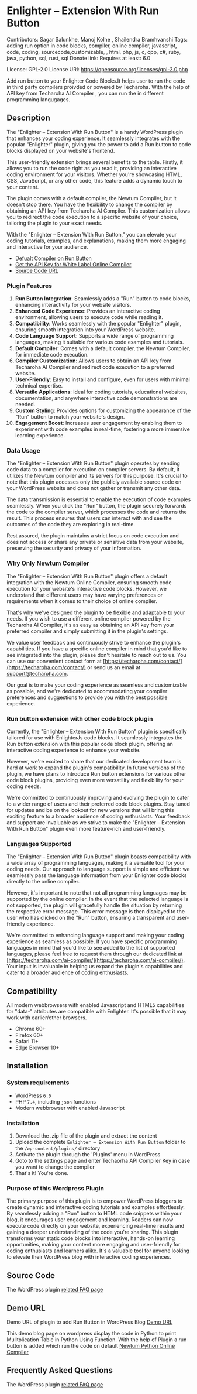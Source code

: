 # Enlighter – Extension With Run Button #
Contributors: Sagar Salunkhe, Manoj Kolhe , Shailendra Bramhvanshi
Tags: adding run option in code blocks, compiler, online compiler,  javascript, code, coding, sourcecode,customizable, , html, php, js, c, cpp, c#, ruby, java, python, sql, rust, sql
Donate link: 
Requires at least: 6.0

License: GPL-2.0
License URI: https://opensource.org/licenses/gpl-2.0.php

Add run button to your Enlighter Code Blocks.It helps user to run the code in third party compilers proivded or powered by Techaroha. With the help of API key from Techaroha AI Compiler , you can run the in different programming langugages.

## Description ##

The "Enlighter – Extension With Run Button" is a handy WordPress plugin that enhances your coding experience. It seamlessly integrates with the popular "Enlighter" plugin, giving you the power to add a Run button to code blocks displayed on your website's frontend. 

This user-friendly extension brings several benefits to the table. Firstly, it allows you to run the code right as you read it, providing an interactive coding environment for your visitors. Whether you're showcasing HTML, CSS, JavaScript, or any other code, this feature adds a dynamic touch to your content.

The plugin comes with a default compiler, the Newtum Compiler, but it doesn't stop there. You have the flexibility to change the compiler by obtaining an API key from Techaroha AI Compiler. This customization allows you to redirect the code execution to a specific website of your choice, tailoring the plugin to your exact needs.

With the "Enlighter – Extension With Run Button," you can elevate your coding tutorials, examples, and explanations, making them more engaging and interactive for your audience.

* [Defualt Compiler on Run Button](https://newtum.com/compiler/python-online-compiler) 
* [Get the API Key for White Label Online Compiler](https://techaroha.com/ai-compiler/)
* [Source Code URL](https://github.com/techaroha/enlighter-extension-with-run-button)

### Plugin Features ###

1. **Run Button Integration**: Seamlessly adds a "Run" button to code blocks, enhancing interactivity for your website visitors.
2. **Enhanced Code Experience**: Provides an interactive coding environment, allowing users to execute code while reading it.
3. **Compatibility**: Works seamlessly with the popular "Enlighter" plugin, ensuring smooth integration into your WordPress website.
4. **Code Language Support**: Supports a wide range of programming languages, making it suitable for various code examples and tutorials.
5. **Default Compiler**: Comes with a default compiler, the Newtum Compiler, for immediate code execution.
6. **Compiler Customization**: Allows users to obtain an API key from Techaroha AI Compiler and redirect code execution to a preferred website.
7. **User-Friendly**: Easy to install and configure, even for users with minimal technical expertise.
8. **Versatile Applications**: Ideal for coding tutorials, educational websites, documentation, and anywhere interactive code demonstrations are needed.
9. **Custom Styling**: Provides options for customizing the appearance of the "Run" button to match your website's design.
10. **Engagement Boost**: Increases user engagement by enabling them to experiment with code examples in real-time, fostering a more immersive learning experience.

### Data Usage ###
The "Enlighter – Extension With Run Button" plugin operates by sending code data to a compiler for execution on compiler servers. By default, it utilizes the Newtum compiler and its servers for this purpose. It's crucial to note that this plugin accesses only the publicly available source code on your WordPress website and does not gather or transmit any other data.

The data transmission is essential to enable the execution of code examples seamlessly. When you click the "Run" button, the plugin securely forwards the code to the compiler server, which processes the code and returns the result. This process ensures that users can interact with and see the outcomes of the code they are exploring in real-time.

Rest assured, the plugin maintains a strict focus on code execution and does not access or share any private or sensitive data from your website, preserving the security and privacy of your information.

### Why Only Newtum Compiler ###
The "Enlighter – Extension With Run Button" plugin offers a default integration with the Newtum Online Compiler, ensuring smooth code execution for your website's interactive code blocks. However, we understand that different users may have varying preferences or requirements when it comes to their choice of online compiler.

That's why we've designed the plugin to be flexible and adaptable to your needs. If you wish to use a different online compiler powered by the Techaroha AI Compiler, it's as easy as obtaining an API key from your preferred compiler and simply submitting it in the plugin's settings.

We value user feedback and continuously strive to enhance the plugin's capabilities. If you have a specific online compiler in mind that you'd like to see integrated into the plugin, please don't hesitate to reach out to us. You can use our convenient contact form at [https://techaroha.com/contact/](https://techaroha.com/contact/) or send us an email at [support@techaroha.com](mailto:support@techaroha.com).

Our goal is to make your coding experience as seamless and customizable as possible, and we're dedicated to accommodating your compiler preferences and suggestions to provide you with the best possible experience.

###  Run button extension with other code block plugin ###
Currently, the "Enlighter – Extension With Run Button" plugin is specifically tailored for use with EnlighterJs code blocks. It seamlessly integrates the Run button extension with this popular code block plugin, offering an interactive coding experience to enhance your website.

However, we're excited to share that our dedicated development team is hard at work to expand the plugin's compatibility. In future versions of the plugin, we have plans to introduce Run button extensions for various other code block plugins, providing even more versatility and flexibility for your coding needs.

We're committed to continuously improving and evolving the plugin to cater to a wider range of users and their preferred code block plugins. Stay tuned for updates and be on the lookout for new versions that will bring this exciting feature to a broader audience of coding enthusiasts. Your feedback and support are invaluable as we strive to make the "Enlighter – Extension With Run Button" plugin even more feature-rich and user-friendly.


### Languages Supported ###
The "Enlighter – Extension With Run Button" plugin boasts compatibility with a wide array of programming languages, making it a versatile tool for your coding needs. Our approach to language support is simple and efficient: we seamlessly pass the language information from your Enlighter code blocks directly to the online compiler.

However, it's important to note that not all programming languages may be supported by the online compiler. In the event that the selected language is not supported, the plugin will gracefully handle the situation by returning the respective error message. This error message is then displayed to the user who has clicked on the "Run" button, ensuring a transparent and user-friendly experience.

We're committed to enhancing language support and making your coding experience as seamless as possible. If you have specific programming languages in mind that you'd like to see added to the list of supported languages, please feel free to request them through our dedicated link at [https://techaroha.com/ai-compiler/](https://techaroha.com/ai-compiler/). Your input is invaluable in helping us expand the plugin's capabilities and cater to a broader audience of coding enthusiasts.





## Compatibility ##

All modern webbrowsers with enabled Javascript and HTML5 capabilities for "data-" attributes are compatible with Enlighter. It's possible that it may work with earlier/other browsers.

* Chrome 60+
* Firefox 60+
* Safari 11+
* Edge Browser 10+

## Installation ##

### System requirements ###
* WordPress `6.0`
* PHP `7.4`, including `json` functions
* Modern webbrowser with enabled Javascript 


### Installation ###
1. Download the .zip file of the plugin and extract the content
2. Upload the complete `Enlighter – Extension With Run Button` folder to the `/wp-content/plugins/` directory
3. Activate the plugin through the 'Plugins' menu in WordPress
4. Goto to the  settings page and enter Techaorha API Compiler Key in case you want to change the compiler
5. That's it! You're done. 

### Purpose of this Wordpress Plugin ###

The primary purpose of this plugin is to empower WordPress bloggers to create dynamic and interactive coding tutorials and examples effortlessly. By seamlessly adding a "Run" button to HTML code snippets within your blog, it encourages user engagement and learning. Readers can now execute code directly on your website, experiencing real-time results and gaining a deeper understanding of the code you're sharing. This plugin transforms your static code blocks into interactive, hands-on learning opportunities, making your content more engaging and user-friendly for coding enthusiasts and learners alike. It's a valuable tool for anyone looking to elevate their WordPress blog with interactive coding experiences.

## Source Code ##
The WordPress plugin [related FAQ page](https://github.com/techaroha/enlighter-extension-with-run-button) 

## Demo URL ##
Demo URL of plugin to add Run Button in WordPress Blog [Demo URL](https://blog.newtum.com/multiplication-table-in-python-using-function/) 

This demo blog page on wordpress display the code in Python to print Mulitplication Table in Python Using Function. With the help of Plugin a run button is added which run the code on default [Newtum Python Online Compiler](https://newtum.com/compiler/python-online-compiler)


## Frequently Asked Questions ##

The WordPress plugin [related FAQ page](https://techaroha.com/ai-compiler/)